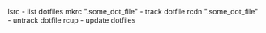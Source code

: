 lsrc                  - list dotfiles
mkrc ".some_dot_file" - track dotfile
rcdn ".some_dot_file" - untrack dotfile
rcup                  - update dotfiles
